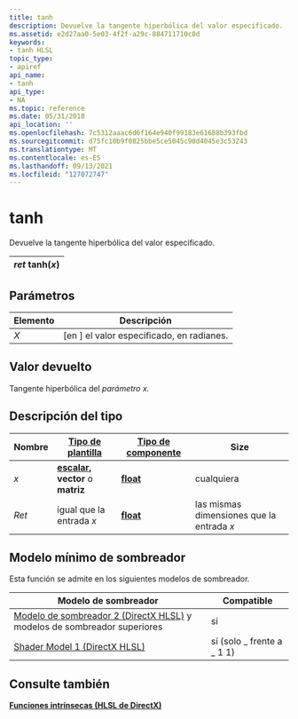 ```yaml
---
title: tanh
description: Devuelve la tangente hiperbólica del valor especificado.
ms.assetid: e2d27aa0-5e03-4f2f-a29c-884711710c8d
keywords:
- tanh HLSL
topic_type:
- apiref
api_name:
- tanh
api_type:
- NA
ms.topic: reference
ms.date: 05/31/2018
api_location: ''
ms.openlocfilehash: 7c5312aaac6d6f164e940f99183e61688b393fbd
ms.sourcegitcommit: d75fc10b9f0825bbe5ce5045c90d4045e3c53243
ms.translationtype: MT
ms.contentlocale: es-ES
ms.lasthandoff: 09/13/2021
ms.locfileid: "127072747"
---
```

# <a name="tanh"></a>tanh

Devuelve la tangente hiperbólica del valor especificado.



| *ret* tanh(*x*) |
|-----------------|



 

## <a name="parameters"></a>Parámetros



| Elemento                                                   | Descripción                                        |
|--------------------------------------------------------|----------------------------------------------------|
| <span id="x"></span><span id="X"></span>*X*<br/> | \[en \] el valor especificado, en radianes.<br/> |



 

## <a name="return-value"></a>Valor devuelto

Tangente hiperbólica del *parámetro x.*

## <a name="type-description"></a>Descripción del tipo



| Nombre  | [**Tipo de plantilla**](dx-graphics-hlsl-intrinsic-functions.md)                                                  | [**Tipo de componente**](dx-graphics-hlsl-intrinsic-functions.md) | Size                           |
|-------|----------------------------------------------------------------------------------------------------------------|----------------------------------------------------------------|--------------------------------|
| *x*   | [**escalar,**](dx-graphics-hlsl-intrinsic-functions.md) **vector** o **matriz** | [**float**](/windows/desktop/WinProg/windows-data-types)                        | cualquiera                            |
| *Ret* | igual que la entrada *x*                                                                                              | [**float**](/windows/desktop/WinProg/windows-data-types)                        | las mismas dimensiones que la entrada *x* |



 

## <a name="minimum-shader-model"></a>Modelo mínimo de sombreador

Esta función se admite en los siguientes modelos de sombreador.



| Modelo de sombreador                                                                       | Compatible           |
|------------------------------------------------------------------------------------|---------------------|
| [Modelo de sombreador 2 (DirectX HLSL)](dx-graphics-hlsl-sm2.md) y modelos de sombreador superiores | sí                 |
| [Shader Model 1 (DirectX HLSL)](dx-graphics-hlsl-sm1.md)                          | sí (solo \_ frente a \_ 1 1) |



 

## <a name="see-also"></a>Consulte también

<dl> <dt>

[**Funciones intrínsecas (HLSL de DirectX)**](dx-graphics-hlsl-intrinsic-functions.md)
</dt> </dl>

 

